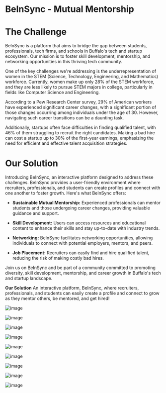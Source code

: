 # BeInSync - Mutual Mentorship 

# The Challenge

BeInSync is a platform that aims to bridge the gap between students, professionals, tech firms, and schools in Buffalo's tech and startup ecosystem. Our mission is to foster skill development, mentorship, and networking opportunities in this thriving tech community.

One of the key challenges we're addressing is the underrepresentation of women in the STEM (Science, Technology, Engineering, and Mathematics) workforce. Currently, women make up only 28% of the STEM workforce, and they are less likely to pursue STEM majors in college, particularly in fields like Computer Science and Engineering.

According to a Pew Research Center survey, 29% of American workers have experienced significant career changes, with a significant portion of those changes occurring among individuals under the age of 30. However, navigating such career transitions can be a daunting task.

Additionally, startups often face difficulties in finding qualified talent, with 46% of them struggling to recruit the right candidates. Making a bad hire can cost a startup up to 30% of the first-year earnings, emphasizing the need for efficient and effective talent acquisition strategies.

# Our Solution

Introducing BeInSync, an interactive platform designed to address these challenges. BeInSync provides a user-friendly environment where recruiters, professionals, and students can create profiles and connect with one another to foster growth. Here's what BeInSync offers:

- **Sustainable Mutual Mentorship:** Experienced professionals can mentor students and those undergoing career changes, providing valuable guidance and support.

- **Skill Development:** Users can access resources and educational content to enhance their skills and stay up-to-date with industry trends.

- **Networking:** BeInSync facilitates networking opportunities, allowing individuals to connect with potential employers, mentors, and peers.

- **Job Placement:** Recruiters can easily find and hire qualified talent, reducing the risk of making costly bad hires.

Join us on BeInSync and be part of a community committed to promoting diversity, skill development, mentorship, and career growth in Buffalo's tech and startup landscape.


**Our Solution**
An interactive platform, BeInSync, where recruiters, professionals, and students can easily create a profile and connect to grow as they mentor others, be mentored, and get hired!

![image](https://github.com/krish-navulla/BeInSync/assets/42913445/1b1265e7-5ddb-4453-a253-c199714d8f93)

![image](https://github.com/krish-navulla/BeInSync/assets/42913445/12bab49e-4307-4897-b037-84650b6bbd33)

![image](https://github.com/krish-navulla/BeInSync/assets/42913445/4c801a6f-83db-46e7-abfb-83ff8822d238)

![image](https://github.com/krish-navulla/BeInSync/assets/42913445/dde40044-cb20-414a-b2d2-e8c6714c7515)

![image](https://github.com/krish-navulla/BeInSync/assets/42913445/9f98f4df-aa97-41a8-b618-821afe464939)

![image](https://github.com/krish-navulla/BeInSync/assets/42913445/9041e88f-cbd7-4b8e-939e-5147060f3551)

![image](https://github.com/krish-navulla/BeInSync/assets/42913445/4d78e658-5c98-494b-9c8a-c0a50ce53768)

![image](https://github.com/krish-navulla/BeInSync/assets/42913445/271726c9-4c0a-4218-a6e0-5547d831ef5e)

![image](https://github.com/krish-navulla/BeInSync/assets/42913445/686ac65b-875e-4287-b7c7-e0437ad284a0)





